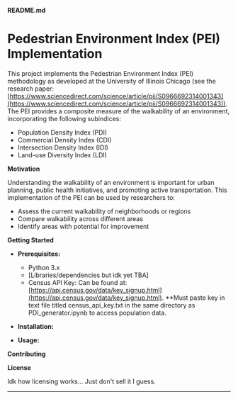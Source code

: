 **README.md**

# Pedestrian Environment Index (PEI) Implementation

This project implements the Pedestrian Environment Index (PEI) methodology as developed at the University of Illinois Chicago (see the research paper: [https://www.sciencedirect.com/science/article/pii/S0966692314001343](https://www.sciencedirect.com/science/article/pii/S0966692314001343)). The PEI provides a composite measure of the walkability of an environment, incorporating the following subindices:

* Population Density Index (PDI)
* Commercial Density Index (CDI)
* Intersection Density Index (IDI)
* Land-use Diversity Index (LDI)

**Motivation**

Understanding the walkability of an environment is important for urban planning, public health initiatives, and promoting active transportation. This implementation of the PEI can be used by researchers to:

* Assess the current walkability of neighborhoods or regions
* Compare walkability across different areas
* Identify areas with potential for improvement

**Getting Started**

* **Prerequisites:**
   * Python 3.x 
   * [Libraries/dependencies but idk yet TBA]
   * Census API Key: Can be found at: [https://api.census.gov/data/key_signup.html](https://api.census.gov/data/key_signup.html). **Must paste key in text file titled census_api_key.txt in the same directory as PDI_generator.ipynb to access population data.
* **Installation:**

* **Usage:** 

**Contributing**



**License**

Idk how licensing works... Just don't sell it I guess.

***
